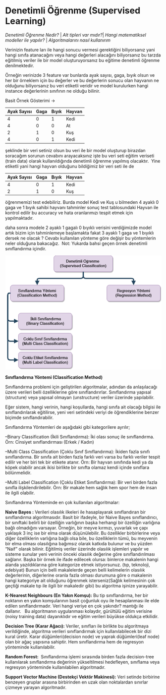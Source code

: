 # Denetimli Öğrenme (Supervised Learning)

*Denetimli Öğrenme Nedir?* | *Alt tipleri var mıdır?*| *Hangi matematiksel modeller ile yapılır?* | *Algoritmalarını nasıl kullanırım*


Verinizin feature ları ile hangi sonucu vermesi gerektiğini biliyorsanız yani hangi sınıfa atanacağını veya hangi değerleri alacağını biliyorsanız bu tarzda eğitilmiş veriler ile bir model oluşturuyorsanız bu eğitime denetimli öğrenme denilmektedir.

Örneğin verinizde 3 feature var bunlarda ayak sayısı, gaga, bıyık olsun ve her bir örneklem için bu değerler ve bu değerlerin sonucu olan hayvanın ne olduğunu biliyorsanız bu veri etiketli veridir ve model kurulurken hangi instance değerlerinin sınıfının ne olduğu bilinir.

Basit Örnek Gösterimi ->

Ayak Sayısı | Gaga | Bıyık | Hayvan
------------|------|-------|-------
4 | 0 | 1 | Kedi
4 | 0 | 0 | At
2 | 1 | 0 | Kuş
4 | 0 | 1 |Kedi

şeklinde bir veri setiniz olsun bu veri ile bir model oluşturup birazdan soracağım sorunun cevabını arayacaksınız işte bu veri seti eğitim veriseti (train data) olarak kullanıldığında denetimli öğrenme yapılmış olacaktır. 
Yine etiketli yani hangi hayvan olduğunu bildiğimiz bir veri seti ile de 

Ayak Sayısı | Gaga | Bıyık| Hayvan
------------|------|-------|-------
4|0|1|Kedi
2|1|0|Kuş

öğrenmemizi test edebiliriz. Burda model Kedi ve Kuş u bilmeden 4 ayaklı 0 gaga ve 1 bıyık sahibi hayvanı tahminler sonuç test tablosundaki Hayvan ile kontrol edilir bu accuracy ve hata oranlarımızı tespit etmek için yapılmaktadır.

daha sonra modele 2 ayaklı 1 gagalı 0 bıyıklı verisini verdiğimizde model artık bizim için tahminlemeye başlamakta fakat 3 ayaklı 1 gaga ve 1 bıyıklı dersek ne olacak ? Cevabı kullanılan yönteme göre değişir bu yöntemlerin neler olduğuna bakacağız. 
Not: Yukarda bahsi geçen örnek denetimli sınıflandırma içindir.

![](images/supervisedlearning.png)


**Sınıflandırma Yöntemi (Classification Method)**

Sınıflandırma problemi için geliştirilen algoritmalar, adından da anlaşılacağı üzere verileri belli özelliklerine göre sınıflandırırlar.
Sınıflandırma yapısal (structure) veya yapısal olmayan (unstructure) veriler üzerinde yapılabilir.

Eğer sistem, hangi verinin, hangi koşullarda, hangi sınıfa ait olacağı bilgisi ile sınıflandırılarak eğitilirse, yeni veri setindeki veriyi de öğrendiklerine benzer biçimde sınıflandırabilir.

Sınıflandırma Yöntemleri de aşağıdaki gibi kategorilere ayrılır;

–Binary Classification (İkili Sınıflandırma): İki olası sonuç ile sınıflandırma. Örn: Cinsiyet sınıflandırması (Erkek / Kadın)

–Multi Class Classification (Çoklu Sınıf Sınıflandırma): İkiden fazla sınıfı sınıflandırma. Bir sınıfa ait birden fazla farklı veri varsa bu farklı veriler tespit edilir ve her biri tek bir etikete atanır. Örn: Bir hayvan sınıfında kedi ya da köpek olabilir ancak ikisi birlikte bir sınıfta olamaz kendi içinde sınıflara bölünmelidir.

–Multi Label Classification (Çoklu Etiket Sınıflandırma): Bir veri birden fazla sınıfla ilişkilendirilebilir. Örn: Bir makale hem sağlık hem spor hem de insan ile ilgili olabilir.

Sınıflandırma Yönteminde en çok kullanılan algoritmalar:

**Naive Bayes :** Verileri olasılık ilkeleri ile hasaplayarak sınıflandıran bir sınıflandırma algoritmasıdır. Basit bir ifadeyle, bir Naive Bayes sınıflandırıcı, bir sınıftaki belirli bir özelliğin varlığının başka herhangi bir özelliğin varlığına bağlı olmadığını varsayar. Örneğin, bir meyve kırmızı, yuvarlak ve çapı yaklaşık 3 inç ise bir elma olarak düşünülebilir. Bu özellikler birbirlerine veya diğer özelliklerin varlığına bağlı olsa bile, bu özelliklerin tümü, bu meyvenin bir elma olması olasılığına bağımsız olarak katkıda bulunur ve bu yüzden “Naif” olarak bilinir.
Eğitilmiş veriler üzerinde olasılık işlemleri yapılır ve sisteme sunular yeni verinin önceki olasılık değerine göre sınıflandırılması sağlanır. Başka bir örnek ile ifade edilecek olursa: binlerce makalenin hangi alanda yazıldıklarına göre kategorize etmek istiyorsunuz. (tıp, teknoloji, edebiyat) Bunun için belli makalelerde geçen belli kelimelerin olasılık değerlerinin, diğerlerine oranla fazla olması durumuna göre o makalenin hangi kategoriye ait olduğunu öğrenmek isterseniz(Sağlık kelimesinin çok geçtiği makale tıp ile ilgili bir makaledir gibi) bu algoritma işinize yarayabilir.

**K-Nearest Neighbours (En Yakın Komşu):** Bu tip sınıflandırma, her bir noktanın en yakın komşularının basit çoğunluk oyu ile hesaplanması ile elde edilen sınıflandırmadır. Veri hangi veriye en çok yakındır? mantığı ile dallanır.  
Bu algoritmanın uygulanması kolaydır, gürültülü eğitim verisine (noisy training data) dayanıklıdır ve eğitim verileri büyükse oldukça etkilidir.

**Decision Tree (Karar Ağacı):** Veriler, sınıfları ile birlikte bu algoritmaya verildiğinde, algoritma verileri sınıflandırmak için kullanılabilecek bir dizi kural üretir. Karar düğümleri(decision node) ve yaprak düğümleri(leaf node) olan bir ağaç yapısına sahiptir. Hem sınıflandırma hem de regresyon yönteminde kullanılabilir.

**Random Forest:**  Sınıflandırma işlemi sırasında birden fazla decision-tree kullanılarak sınıflandırma değerinin yükseltilmesi hedefleyen, sınıflama veya regresyon yönteminde kullanılabilen algoritmadır.

**Support Vector Machine (Destekçi Vektör Makinesi):** Veri setinde birbirine benzeyen gruplar arasına birbirinden en uzak olan noktalardan sınırlar çizmeye yarayan algoritmadır.
